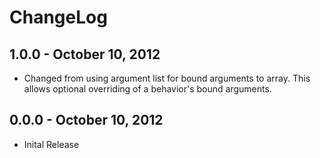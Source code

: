 # ChangeLog #

## 1.0.0 - October 10, 2012 ##
* Changed from using argument list for bound arguments to array. This allows
optional overriding of a behavior's bound arguments.

## 0.0.0 - October 10, 2012 ##
* Inital Release
